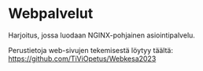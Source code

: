 # Webpalvelut
Harjoitus, jossa luodaan NGINX-pohjainen asiointipalvelu.

Perustietoja web-sivujen tekemisestä löytyy täältä: https://github.com/TiViOpetus/Webkesa2023
